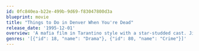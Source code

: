 ```yaml
---
id: 0fc840ea-b22e-499b-9d69-f83047800d3a
blueprint: movie
title: "Things to Do in Denver When You're Dead"
release_date: '1995-12-01'
overview: 'A mafia film in Tarantino style with a star-studded cast. Jimmy’s “The Saint” gangster career has finally ended. Yet now he finds him self doing favors for a wise godfather known as “The Man with the Plan.”'
genres: '[{"id": 18, "name": "Drama"}, {"id": 80, "name": "Crime"}]'
---
```

